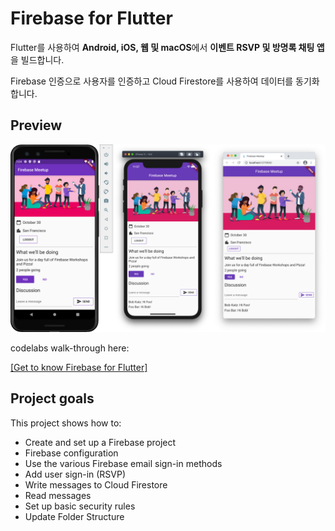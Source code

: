 # Firebase for Flutter

Flutter를 사용하여 **Android, iOS, 웹 및 macOS**에서 **이벤트 RSVP 및 방명록 채팅 앱**을 빌드합니다.

Firebase 인증으로 사용자를 인증하고 Cloud Firestore를 사용하여 데이터를 동기화합니다.

## Preview
![](media/preview-homepage-screen.png)

codelabs walk-through here:

[[Get to know Firebase for Flutter]](https://firebase.google.com/codelabs/firebase-get-to-know-flutter?continue=https%3A%2F%2Fcodelabs.developers.google.com%2F#0)

## Project goals

This project shows how to:

- Create and set up a Firebase project
- Firebase configuration
- Use the various Firebase email sign-in methods
- Add user sign-in (RSVP)
- Write messages to Cloud Firestore
- Read messages
- Set up basic security rules
- Update Folder Structure

